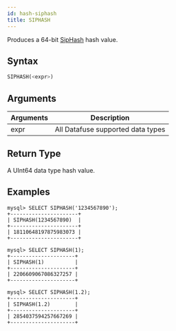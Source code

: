 ```yaml
---
id: hash-siphash
title: SIPHASH
---
```


Produces a 64-bit [SipHash](https://131002.net/siphash) hash value.

## Syntax

```sql
SIPHASH(<expr>)
```

## Arguments

| Arguments   | Description |
| ----------- | ----------- |
| expr | All Datafuse supported data types |

## Return Type

A UInt64 data type hash value.


## Examples

```
mysql> SELECT SIPHASH('1234567890');
+----------------------+
| SIPHASH(1234567890)  |
+----------------------+
| 18110648197875983073 |
+----------------------+

mysql> SELECT SIPHASH(1);
+---------------------+
| SIPHASH(1)          |
+---------------------+
| 2206609067086327257 |
+---------------------+

mysql> SELECT SIPHASH(1.2);
+---------------------+
| SIPHASH(1.2)        |
+---------------------+
| 2854037594257667269 |
+---------------------+

```
